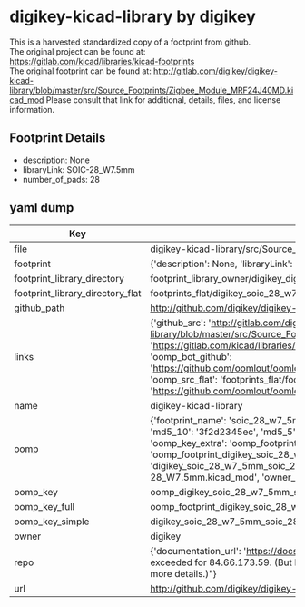 # digikey-kicad-library by digikey  
This is a harvested standardized copy of a footprint from github.  
The original project can be found at:  
https://gitlab.com/kicad/libraries/kicad-footprints  
The original footprint can be found at:
http://gitlab.com/digikey/digikey-kicad-library/blob/master/src/Source_Footprints/Zigbee_Module_MRF24J40MD.kicad_mod
Please consult that link for additional, details, files, and license information.  
## Footprint Details
* description: None  
* libraryLink: SOIC-28_W7.5mm  
* number_of_pads: 28  
## yaml dump  
| Key | Value |  
| --- | --- |  
| file | digikey-kicad-library/src/Source_Footprints/SOIC-28_W7.5mm.kicad_mod |  
| footprint | {'description': None, 'libraryLink': 'SOIC-28_W7.5mm', 'number_of_pads': 28} |  
| footprint_library_directory | footprint_library_owner/digikey_digikey-kicad-library |  
| footprint_library_directory_flat | footprints_flat/digikey_soic_28_w7_5mm_soic_28_w7_5mm/working |  
| github_path | http://github.com/digikey/digikey-kicad-library/blob/master/src/Source_Footprints/SOIC-28_W7.5mm.kicad_mod |  
| links | {'github_src': 'http://gitlab.com/digikey/digikey-kicad-library/blob/master/src/Source_Footprints/Zigbee_Module_MRF24J40MD.kicad_mod', 'github_src_repo': 'https://gitlab.com/kicad/libraries/kicad-footprints', 'oomp_bot': 'footprints/digikey_soic_28_w7_5mm_soic_28_w7_5mm/working', 'oomp_bot_github': 'https://github.com/oomlout/oomlout_oomp_footprint_bot/tree/main/footprints/digikey_soic_28_w7_5mm_soic_28_w7_5mm/working', 'oomp_src_flat': 'footprints_flat/footprints_flat/digikey_soic_28_w7_5mm_soic_28_w7_5mm/working', 'oomp_src_flat_github': 'https://github.com/oomlout/oomlout_oomp_footprint_src/tree/main/footprints_flat/digikey_soic_28_w7_5mm_soic_28_w7_5mm/working'} |  
| name | digikey-kicad-library |  
| oomp | {'footprint_name': 'soic_28_w7_5mm', 'library_name': 'soic_28_w7_5mm_kicad_mod', 'md5': '3f2d2345ecc6fb6044afccfd808c4694', 'md5_10': '3f2d2345ec', 'md5_5': '3f2d2', 'md5_6': '3f2d23', 'oomp_key': 'oomp_digikey_soic_28_w7_5mm_soic_28_w7_5mm', 'oomp_key_extra': 'oomp_footprint_digikey_soic_28_w7_5mm_soic_28_w7_5mm', 'oomp_key_full': 'oomp_footprint_digikey_soic_28_w7_5mm_soic_28_w7_5mm_3f2d23', 'oomp_key_simple': 'digikey_soic_28_w7_5mm_soic_28_w7_5mm', 'original_filename': 'digikey-kicad-library/src/Source_Footprints/SOIC-28_W7.5mm.kicad_mod', 'owner_name': 'digikey'} |  
| oomp_key | oomp_digikey_soic_28_w7_5mm_soic_28_w7_5mm |  
| oomp_key_full | oomp_footprint_digikey_soic_28_w7_5mm_soic_28_w7_5mm |  
| oomp_key_simple | digikey_soic_28_w7_5mm_soic_28_w7_5mm |  
| owner | digikey |  
| repo | {'documentation_url': 'https://docs.github.com/rest/overview/resources-in-the-rest-api#rate-limiting', 'message': "API rate limit exceeded for 84.66.173.59. (But here's the good news: Authenticated requests get a higher rate limit. Check out the documentation for more details.)"} |  
| url | http://github.com/digikey/digikey-kicad-library |  

